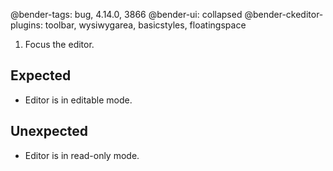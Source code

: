 @bender-tags: bug, 4.14.0, 3866
@bender-ui: collapsed
@bender-ckeditor-plugins: toolbar, wysiwygarea, basicstyles, floatingspace

1. Focus the editor.

## Expected

* Editor is in editable mode.

## Unexpected

* Editor is in read-only mode.
